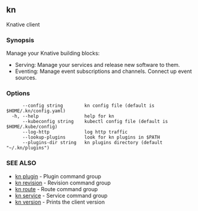 ## kn

Knative client

### Synopsis

Manage your Knative building blocks:

* Serving: Manage your services and release new software to them.
* Eventing: Manage event subscriptions and channels. Connect up event sources.

### Options

```
      --config string        kn config file (default is $HOME/.kn/config.yaml)
  -h, --help                 help for kn
      --kubeconfig string    kubectl config file (default is $HOME/.kube/config)
      --log-http             log http traffic
      --lookup-plugins       look for kn plugins in $PATH
      --plugins-dir string   kn plugins directory (default "~/.kn/plugins")
```

### SEE ALSO

* [kn plugin](kn_plugin.md)	 - Plugin command group
* [kn revision](kn_revision.md)	 - Revision command group
* [kn route](kn_route.md)	 - Route command group
* [kn service](kn_service.md)	 - Service command group
* [kn version](kn_version.md)	 - Prints the client version

